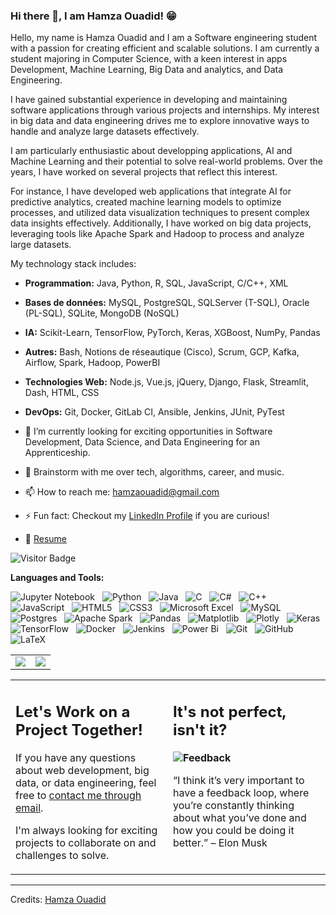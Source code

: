 ### Hi there 👋, I am Hamza Ouadid! 😁

Hello, my name is Hamza Ouadid and I am a Software engineering student with a passion for creating efficient and scalable solutions. I am currently a student majoring in Computer Science, with a keen interest in apps Development, Machine Learning, Big Data and analytics, and Data Engineering.

I have gained substantial experience in developing and maintaining software applications through various projects and internships. My interest in big data and data engineering drives me to explore innovative ways to handle and analyze large datasets effectively.

I am particularly enthusiastic about developping applications, AI and Machine Learning and their potential to solve real-world problems. Over the years, I have worked on several projects that reflect this interest.

For instance, I have developed web applications that integrate AI for predictive analytics, created machine learning models to optimize processes, and utilized data visualization techniques to present complex data insights effectively. Additionally, I have worked on big data projects, leveraging tools like Apache Spark and Hadoop to process and analyze large datasets.

My technology stack includes:
- **Programmation:** Java, Python, R, SQL, JavaScript, C/C++, XML
- **Bases de données:** MySQL, PostgreSQL, SQLServer (T-SQL), Oracle (PL-SQL), SQLite, MongoDB (NoSQL)
- **IA:** Scikit-Learn, TensorFlow, PyTorch, Keras, XGBoost, NumPy, Pandas
- **Autres:** Bash, Notions de réseautique (Cisco), Scrum, GCP, Kafka, Airflow, Spark, Hadoop, PowerBI
- **Technologies Web:** Node.js, Vue.js, jQuery, Django, Flask, Streamlit, Dash, HTML, CSS
- **DevOps:** Git, Docker, GitLab CI, Ansible, Jenkins, JUnit, PyTest

- 🔭 I’m currently looking for exciting opportunities in Software Development, Data Science, and Data Engineering for an  Apprenticeship.
- 💬 Brainstorm with me over tech, algorithms, career, and music.
- 📫 How to reach me: hamzaouadid@gmail.com
- ⚡ Fun fact: Checkout my [LinkedIn Profile](https://www.linkedin.com/in/hamzaouadid/) if you are curious! 
- 📝 [Resume](https://hamzaouadid.github.io/)

![Visitor Badge](https://visitor-badge.laobi.icu/badge?page_id=hamzaouadid.hamzaouadid)

**Languages and Tools:** 

![Jupyter Notebook](https://img.shields.io/badge/jupyter-%23FA0F00.svg?style=for-the-badge&logo=jupyter&logoColor=white)&nbsp;&nbsp;
![Python](https://img.shields.io/badge/python-3670A0?style=for-the-badge&logo=python&logoColor=ffdd54)&nbsp;&nbsp;
![Java](https://img.shields.io/badge/java-%23ED8B00.svg?style=for-the-badge&logo=openjdk&logoColor=white)&nbsp;&nbsp;
![C](https://img.shields.io/badge/c-%2300599C.svg?style=for-the-badge&logo=c&logoColor=white)&nbsp;&nbsp;
![C#](https://img.shields.io/badge/c%23-%23239120.svg?style=for-the-badge&logo=c-sharp&logoColor=white)&nbsp;&nbsp;
![C++](https://img.shields.io/badge/c++-%2300599C.svg?style=for-the-badge&logo=c%2B%2B&logoColor=white)&nbsp;&nbsp;
![JavaScript](https://img.shields.io/badge/javascript-%23323330.svg?style=for-the-badge&logo=javascript&logoColor=%23F7DF1E)&nbsp;&nbsp;
![HTML5](https://img.shields.io/badge/html5-%23E34F26.svg?style=for-the-badge&logo=html5&logoColor=white)&nbsp;&nbsp;
![CSS3](https://img.shields.io/badge/css3-%231572B6.svg?style=for-the-badge&logo=css3&logoColor=white)&nbsp;&nbsp;
![Microsoft Excel](https://img.shields.io/badge/Microsoft_Excel-217346?style=for-the-badge&logo=microsoft-excel&logoColor=white)&nbsp;&nbsp;
![MySQL](https://img.shields.io/badge/mysql-%2300f.svg?style=for-the-badge&logo=mysql&logoColor=white)&nbsp;&nbsp;
![Postgres](https://img.shields.io/badge/postgres-%23316192.svg?style=for-the-badge&logo=postgresql&logoColor=white)&nbsp;&nbsp;
![Apache Spark](https://img.shields.io/badge/Apache%20Spark-FDEE21?style=flat-square&logo=apachespark&logoColor=black)&nbsp;&nbsp;
![Pandas](https://img.shields.io/badge/pandas-%23150458.svg?style=for-the-badge&logo=pandas&logoColor=white)&nbsp;&nbsp;
![Matplotlib](https://img.shields.io/badge/Matplotlib-%23ffffff.svg?style=for-the-badge&logo=Matplotlib&logoColor=black)&nbsp;&nbsp;
![Plotly](https://img.shields.io/badge/Plotly-%233F4F75.svg?style=for-the-badge&logo=plotly&logoColor=white)&nbsp;&nbsp;
![Keras](https://img.shields.io/badge/Keras-%23D00000.svg?style=for-the-badge&logo=Keras&logoColor=white)&nbsp;&nbsp;
![TensorFlow](https://img.shields.io/badge/TensorFlow-%23FF6F00.svg?style=for-the-badge&logo=TensorFlow&logoColor=white)&nbsp;&nbsp;
![Docker](https://img.shields.io/badge/docker-%230db7ed.svg?style=for-the-badge&logo=docker&logoColor=white)&nbsp;&nbsp;
![Jenkins](https://img.shields.io/badge/jenkins-%232C5263.svg?style=for-the-badge&logo=jenkins&logoColor=white)&nbsp;&nbsp;
![Power Bi](https://img.shields.io/badge/power_bi-F2C811?style=for-the-badge&logo=powerbi&logoColor=black)&nbsp;&nbsp;
![Git](https://img.shields.io/badge/git-%23F05033.svg?style=for-the-badge&logo=git&logoColor=white)&nbsp;&nbsp;
![GitHub](https://img.shields.io/badge/github-%23121011.svg?style=for-the-badge&logo=github&logoColor=white)&nbsp;&nbsp;
![LaTeX](https://img.shields.io/badge/latex-%23008080.svg?style=for-the-badge&logo=latex&logoColor=white)&nbsp;&nbsp;

<table style="border: none">
  <tr>
  <td width="50%" valign="top">
<a href=""> <img align="center" src="https://github-readme-stats.vercel.app/api?username=hamzaouadid&theme=react&line_height=40&hide=css"/> </a>
    </td>
  <td width="50%" valign="top">
<a href=""> <img align="center" src="https://github-readme-stats.vercel.app/api/top-langs/?username=hamzaouadid&size_weight=0.5&count_weight=0.5&theme=react&line_height=40&hide=css"/> </a>
 </td>
  </tr>
</table>

<table style="border: none">
  <tr>
  <td width="50%" valign="top">

## Let's Work on a Project Together!

If you have any questions about web development, big data, or data engineering, feel free to <a href="mailto:hamzaouadid@gmail.com">contact me through email</a>.

I'm always looking for exciting projects to collaborate on and challenges to solve.

  </td>
  <td width="50%" valign="top">

## It's not perfect, isn't it?

**<img alt="Feedback" src="https://img.shields.io/badge/Ask%20me-anything-1abc9c.svg">**

“I think it’s very important to have a feedback loop, where you’re constantly thinking about what you’ve done and how you could be doing it better.”
– Elon Musk

  </td>
  </tr>
</table>

------
Credits: [Hamza Ouadid](https://github.com/HamzaOuadid)

